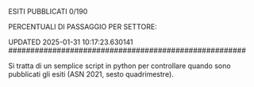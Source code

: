 ESITI PUBBLICATI 0/190 

PERCENTUALI DI PASSAGGIO PER SETTORE:

UPDATED 2025-01-31 10:17:23.630141
###################################################### 

Si tratta di un semplice script in python per controllare quando sono pubblicati gli esiti (ASN 2021, sesto quadrimestre).

